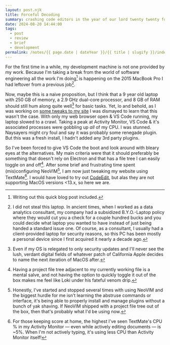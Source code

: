 ```yaml
---
layout: post.njk
title: Forceful Decoding
summary: crashing code editors in the year of our lord twenty twenty four?! 
date: 2024-08-20 14:44:00
tags:
  - post
  - review
  - brief
  - development
permalink: /notes/{{ page.date | dateYear }}/{{ title | slugify }}/index.html
---
```


For the first time in a while, my development machine is not one provided by my work. Because I'm taking a break from the world of software engineering all the work I'm doing[^1] is happening on the 2015 MacBook Pro I had leftover from a previous job[^2]. 

Now, maybe this is a naive proposition, but I think that a 9 year old laptop with 250 GB of memory, a 2.9 GHz dual-core processor, and 8 GB of RAM should still hum along quite well[^3] for basic tasks. Yet, lo and behold, as I was working on [some tweaks to my site](https://github.com/riastrad/cyberbspace/pull/129) I was dismayed to learn that this wasn't the case. With only my web browser open & VS Code running, my laptop slowed to a crawl. Taking a peak at Activity Monitor, VS Code & it's associated processes were gobbling up _all_ of my CPU. I was stunned. Naysayers might cry foul and say it was probably some renegade plugin. But this was a fresh install, I hadn't added any 3rd party plugins.

So I've been forced to give VS Code the boot and look around with bleary eyes at the alternatives. My main criteria were that it should preferably be something that doesn't rely on Electron and that has a file tree I can easily toggle on and off[^4]. After some brief and frustrating time spent (mis)configuring NeoVIM[^5], I am now just tweaking my website using TextMate[^6]. I would have loved to try out [CodeEdit](https://www.codeedit.app), but alas they are not supporting MacOS versions <13.x, so here we are. 


[^1]: Writing out this quick blog post included.
[^2]: I did not steal this laptop. In ancient times, when I worked as a data analytics consultant, my company had a subsidized B.Y.O.-Laptop policy where they would cut you a check for a couple hundred bucks and you could decide what laptop you wanted to have instead of just being handed a standard issue one. Of course, as a consultant, I usually had a client-provided laptop for security reasons, so this PC has been mostly a personal device since I first acquired it nearly a decade ago.
[^3]: Even if my OS is relegated to only security updates and I'll never see the lush, verdant digital fields of whatever patch of California Apple decides to name the next iteration of MacOS after.
[^4]: Having a project file tree adjacent to my currently working file is a mental salve, and not having the option to quickly toggle it out of the box makes me feel like Loki under his fateful venom drip.
[^5]: Honestly, I've started and stopped several times with using NeoVIM and the biggest hurdle for me isn't learning the abstruse commands or interface, it's being able to properly install and manage plugins without a bunch of yak shaving. If NeoVIM shipped with a project file tree out of the box, then that's probably what I'd be using now.
[^6]: For those keeping score at home, the highest I've seen TextMate's CPU % in my Activity Monitor — even while actively editing documents — is ~5%. When I'm not actively typing, it's using less CPU than Activity Monitor itself!



